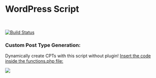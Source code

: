 # WordPress Script
&nbsp;

[![Build Status](https://img.shields.io/badge/php-wordpress-green)](https://github.com/zeit/next.js) &nbsp;
### Custom Post Type Generation:
Dynamically create CPTs with this script without plugin!
[Insert the code inside the functions.php file:](https://github.com/tedktedk/repositorio-php-wordpress/blob/master/dynamic-cpt.php)

<a href="https://pag.ae/bgwYhxd"><img src="https://stc.pagseguro.uol.com.br/public/img/botoes/doacoes/164x37-doar-assina.gif" border="0" /></a>
